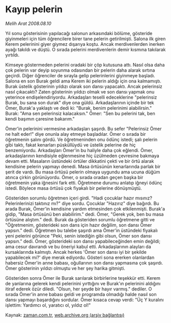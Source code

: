 # Kayıp pelerin

*Melih Arat 2008.08.10*

<tr><td class="metin" colspan="2" style="padding-top: 20px; padding-left: 5px; padding-right: 10px;">Yıl sonu gösterisinin yapılacağı salonun arkasındaki bölüme, gösteride giyinmeleri için tüm öğrencilere birer tane pelerin getirilmişti. Salona ilk giren Kerem pelerinini giyer giymez dışarıya koştu. Ancak merdivenlerden inerken ayağı takıldı ve düştü. O sırada pelerini merdivenlerin demir kısmına takılarak yırtıldı.</td></tr><tr><td class="metin" colspan="2" style="padding-top: 20px; padding-left: 5px; padding-right: 10px;"><p>Kimseye göstermeden pelerini oradaki bir çöp kutusuna attı. Nasıl olsa daha çok pelerin var deyip soyunma odasından bir pelerin daha alarak sırtına geçirdi. Diğer öğrenciler de sırayla gelip pelerinlerini giyinmeye başladı. Salona en son Burak geldi ama Kerem iki pelerin aldığı için ona kalmamıştı. Burak üstelik gösterinin yıldızı olarak son dansı yapacaktı. Ancak pelerinsiz nasıl çıkacaktı? Zaten gösterinin yıldızı olmak ve son dansı yapmak onu yeterince endişelendiriyordu. Arkadaşları teselli edeceklerine "pelerinsiz Burak, bu sana son durak" diye ona güldü. Arkadaşlarının içinde bir tek Ömer, Burak'a yaklaştı ve dedi ki: "Burak, benim pelerinimi alabilirsin." Burak: "Ama sen pelerinsiz kalacaksın." Ömer: "Sen bu pelerini tak, ben kendi başımın çaresine bakarım." 
<p>Ömer'in pelerinini vermesine arkadaşları şaşırdı. Bu sefer "Pelerinsiz Ömer ne halt eder!" diye onunla alay etmeye başladılar. Ömer o sırada bir öğretmenin şalını gördü. Ve öğretmeninden onu ödünç istedi; şalı pelerin gibi taktı, fakat kenarları püsküllüydü ve üstelik pelerine de hiç benzemiyordu. Arkadaşları Ömer'in bu haliyle daha çok eğlendi. Ömer, arkadaşlarının kendisiyle eğlenmesine hiç üzülmeden çevresine bakmaya devam etti. Masaların üstündeki örtüler dikkatini çekti ve bir örtü alarak kendisine pelerin yapmayı denedi. Masa örtüsünün kenarlarında parlak bir şerit de vardı. Bu masa örtüsü pelerin olmaya uygundu ama ucuna düğüm atınca çirkin görünüyordu. Ömer, o sırada oradan geçen başka bir öğretmenin yaka iğnesini fark etti. Öğretmene durumu anlatıp iğneyi ödünç istedi. Böylece masa örtüsü çok fiyakalı bir pelerine dönüşmüştü. 
<p>Gösteriden sorumlu öğretmen içeri girdi. "Hadi çocuklar hazır mısınız? Pelerinlerinizi taktınız mı?" diye sordu. Çocuklar "Hazırız" diye bağırdı. Bu arada Burak, Ömer'in kendisine yardım etmesinden çok etkilenmişti. Burak'a gidip, "Masa örtüsünü ben alabilirim." dedi. Ömer, "Gerek yok, ben bu masa örtüsüne alıştım." dedi. Burak da gösteriden sorumlu öğretmene gitti ve "Öğretmenim, gösterideki son dans için hazır değilim, son dansı Ömer yapsın." dedi. Öğretmen bu talebe şaşırdı ama Ömer'in üstündeki fiyakalı yeni pelerini görünce "Peki, senin istediğin gibi olsun, Ömer son dansı yapsın." dedi. Ömer, gösterideki son dansı yapabileceğinden emin değildi; ama cesur davrandı ve bu öneriyi kabul etti. Arkadaşlarının alayları da kursaklarında kalmıştı. Ancak herkes 'Ömer son dansı iyi bir şekilde yapabilecek mi?' diye merak ediyordu. Gösteri sona ererken olanlardan habersiz Ömer'in anne babası, oğullarının son dansı yapmasına çok şaşırdı. Ömer gösterinin yıldızı olmuştu ve her şey harika gitmişti. 
<p>Gösteriden sonra Ömer ile Burak sarılarak birbirlerine teşekkür etti. Kerem de yanlarına gelerek kendi pelerinini yırttığını ve Burak'ın pelerinini aldığını itiraf ederek özür diledi. "Olsun, her şeyde bir hayır varmış." dediler. O sırada Ömer'in anne babası geldi ve programda olmadığı halde nasıl son dansı yapmayı başardığını sordular. Ömer kısaca cevap verdi: "Üç Y kuralını işlettim: Yardımcı ol, yaratıcı ol, yıldız ol!"<br/></p></p></p></p></td></tr>

Kaynak: [zaman.com.tr](http://zaman.com.tr/yazar.do?yazino=724254), [web.archive.org (arşiv bağlantısı)](http://web.archive.org/web/20080828173225/http://zaman.com.tr:80/yazar.do?yazino=724254)
